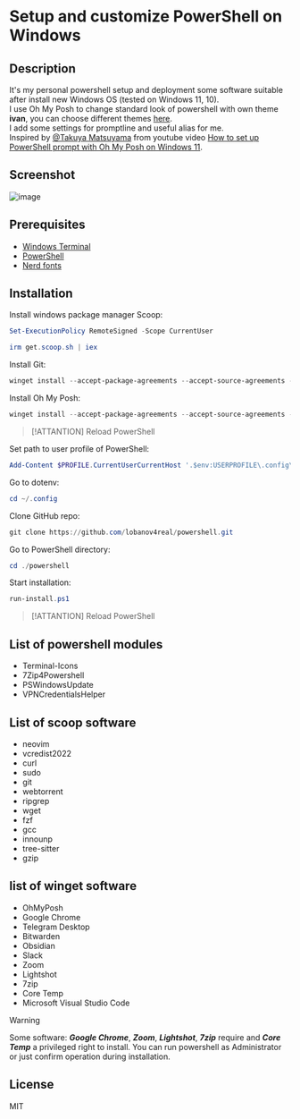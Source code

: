 # Setup and customize PowerShell on Windows

## Description

It's my personal powershell setup and deployment some software suitable after install new Windows OS (tested on Windows 11, 10).  
I use Oh My Posh to change standard look of powershell with own theme **ivan**, you can choose different themes [here](https://ohmyposh.dev/docs/themes).  
I add some settings for promptline and useful alias for me.  
Inspired by [@Takuya Matsuyama](https://github.com/craftzdog) from youtube video [How to set up PowerShell prompt with Oh My Posh on Windows 11](https://www.youtube.com/watch?v=5-aK2_WwrmM).  

## Screenshot

![image](https://github.com/lobanov4real/powershell/assets/110660329/44d0334c-d9d1-4006-b397-6cee9bcf030c)

## Prerequisites

- [Windows Terminal](https://github.com/microsoft/terminal)  
- [PowerShell](https://github.com/PowerShell/PowerShell)  
- [Nerd fonts](https://github.com/ryanoasis/nerd-fonts)  

## Installation

Install windows package manager Scoop:

```powershell
Set-ExecutionPolicy RemoteSigned -Scope CurrentUser
```

```powershell
irm get.scoop.sh | iex
```

Install Git:

```powershell
winget install --accept-package-agreements --accept-source-agreements -h --id Git.Git --Force --source winget
```

Install Oh My Posh:

```powershell
winget install --accept-package-agreements --accept-source-agreements -h --id JanDeDobbeleer.OhMyPosh --Force --source winget
```

> [!ATTANTION]
> Reload PowerShell

Set path to user profile of PowerShell:

```powershell
Add-Content $PROFILE.CurrentUserCurrentHost '.$env:USERPROFILE\.config\powershell\user_profile.ps1'
```

Go to dotenv:

```powershell
cd ~/.config
```

Clone GitHub repo:

```powershell
git clone https://github.com/lobanov4real/powershell.git
```

Go to PowerShell directory:

```powershell
cd ./powershell
```

Start installation:

```powershell
run-install.ps1
```

> [!ATTANTION]
> Reload PowerShell

## List of powershell modules

- Terminal-Icons
- 7Zip4Powershell
- PSWindowsUpdate
- VPNCredentialsHelper

## List of scoop software

- neovim
- vcredist2022
- curl
- sudo
- git
- webtorrent
- ripgrep
- wget
- fzf
- gcc
- innounp
- tree-sitter
- gzip

## list of winget software  

- OhMyPosh
- Google Chrome
- Telegram Desktop
- Bitwarden
- Obsidian
- Slack
- Zoom
- Lightshot
- 7zip  
- Core Temp
- Microsoft Visual Studio Code
  
> [!WARNING]
> Some software: ***Google Chrome***, ***Zoom***, ***Lightshot***, ***7zip*** require and ***Core Temp*** a privileged right to install. You can run powershell as Administrator or just confirm operation during installation.

## License

MIT
